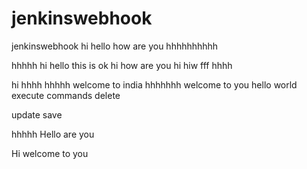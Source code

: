 # jenkinswebhook
jenkinswebhook
hi
hello how are you
hhhhhhhhhh

hhhhh
hi hello
this is ok
hi how are you
hi
hiw fff
hhhh

hi
hhhh
hhhhh
welcome to india
hhhhhhh
welcome to you
hello world
execute commands
delete

update
save

hhhhh
Hello are you

Hi welcome to you
